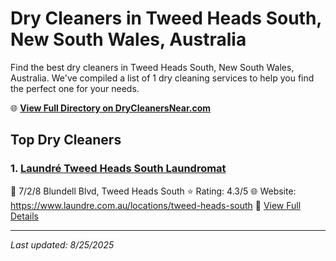 # Dry Cleaners in Tweed Heads South, New South Wales, Australia

Find the best dry cleaners in Tweed Heads South, New South Wales, Australia. We've compiled a list of 1 dry cleaning services to help you find the perfect one for your needs.

🌐 **[View Full Directory on DryCleanersNear.com](https://drycleanersnear.com/city/Australia/New%20South%20Wales/Tweed%20Heads%20South)**

## Top Dry Cleaners

### 1. [Laundré Tweed Heads South Laundromat](https://drycleanersnear.com/dryCleaner/68aa738b39cc7c0899005c00/laundr-tweed-heads-south-laundromat)
📍 7/2/8 Blundell Blvd, Tweed Heads South
⭐ Rating: 4.3/5
🌐 Website: https://www.laundre.com.au/locations/tweed-heads-south
🔗 [View Full Details](https://drycleanersnear.com/dryCleaner/68aa738b39cc7c0899005c00/laundr-tweed-heads-south-laundromat)


---

*Last updated: 8/25/2025*
